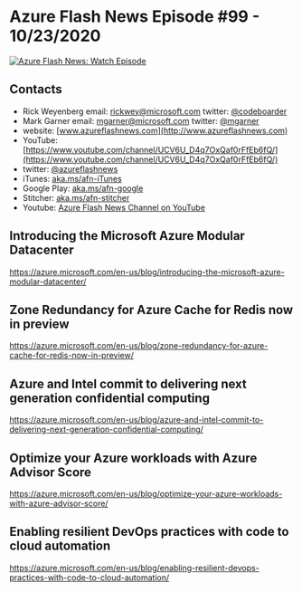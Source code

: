 # Azure Flash News Episode #99 - 10/23/2020

[![Azure Flash News: Watch Episode](https://img.youtube.com/vi/8XcnKesouP4/0.jpg)](https://youtu.be/8XcnKesouP4 "Azure Flash News: Episode 99")

## Contacts

* Rick Weyenberg  email: rickwey@microsoft.com twitter: [@codeboarder](https://www.twitter.com/codeboarder)
* Mark Garner email: mgarner@microsoft.com twitter: [@mgarner](https://www.twitter.com/mgarner)
* website: [www.azureflashnews.com](http://www.azureflashnews.com)
* YouTube: [https://www.youtube.com/channel/UCV6U_D4q7OxQaf0rFfEb6fQ/](https://www.youtube.com/channel/UCV6U_D4q7OxQaf0rFfEb6fQ/)
* twitter: [@azureflashnews](https://www.twitter.com/azureflashnews)
* iTunes: [aka.ms/afn-iTunes](https://aka.ms/afn-iTunes)
* Google Play: [aka.ms/afn-google](https://aka.ms/afn-google)
* Stitcher: [aka.ms/afn-stitcher](https://aka.ms/afn-stitcher)
* Youtube: [Azure Flash News Channel on YouTube](https://www.youtube.com/channel/UCV6U_D4q7OxQaf0rFfEb6fQ)

## Introducing the Microsoft Azure Modular Datacenter
https://azure.microsoft.com/en-us/blog/introducing-the-microsoft-azure-modular-datacenter/

## Zone Redundancy for Azure Cache for Redis now in preview
https://azure.microsoft.com/en-us/blog/zone-redundancy-for-azure-cache-for-redis-now-in-preview/

## Azure and Intel commit to delivering next generation confidential computing
https://azure.microsoft.com/en-us/blog/azure-and-intel-commit-to-delivering-next-generation-confidential-computing/

## Optimize your Azure workloads with Azure Advisor Score
https://azure.microsoft.com/en-us/blog/optimize-your-azure-workloads-with-azure-advisor-score/

## Enabling resilient DevOps practices with code to cloud automation
https://azure.microsoft.com/en-us/blog/enabling-resilient-devops-practices-with-code-to-cloud-automation/
